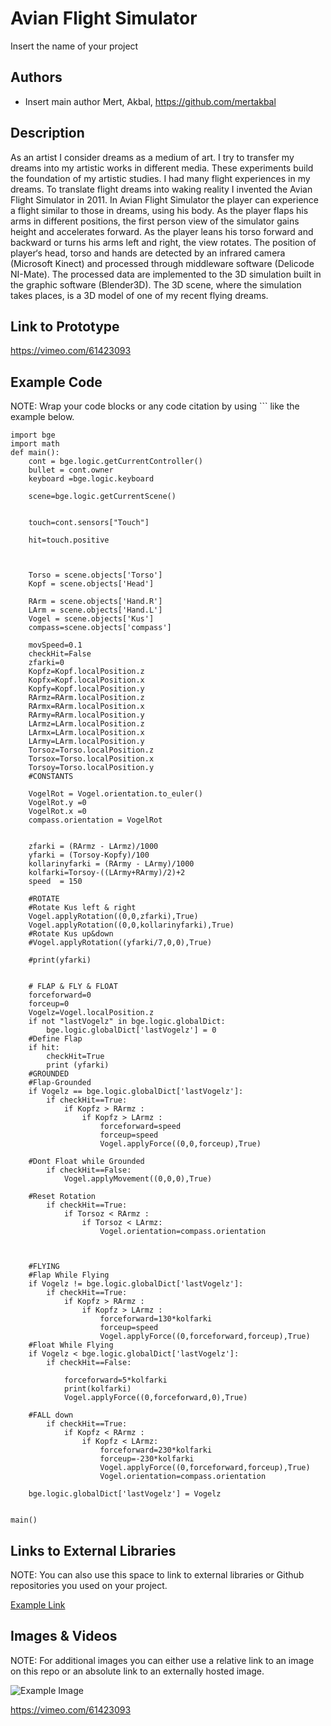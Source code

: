 # Avian Flight Simulator
Insert the name of your project

## Authors
- Insert main author Mert, Akbal, https://github.com/mertakbal


## Description
As an artist I consider dreams as a medium of art. I try to transfer my dreams into my artistic works in different media. These experiments build the foundation of my artistic studies.
I had many flight experiences in my dreams. To translate flight dreams into waking reality I invented the Avian Flight Simulator in 2011. In Avian Flight Simulator the player can experience a flight similar to those in dreams, using his body. As the player flaps his arms in different positions, the first person view of the simulator gains height and accelerates forward. As the player leans his torso forward and backward or turns his arms left and right, the view rotates. The position of player‘s head, torso and hands are detected by an infrared camera (Microsoft Kinect) and processed through middleware software (Delicode NI-Mate). The processed data are implemented to the 3D simulation built in the graphic software (Blender3D). The 3D scene, where the simulation takes places, is a 3D model of one of my recent flying dreams.

## Link to Prototype
https://vimeo.com/61423093



## Example Code
NOTE: Wrap your code blocks or any code citation by using ``` like the example below.
```
import bge
import math
def main():
	cont = bge.logic.getCurrentController()
	bullet = cont.owner
	keyboard =bge.logic.keyboard

	scene=bge.logic.getCurrentScene()
    

	touch=cont.sensors["Touch"]

	hit=touch.positive



	Torso = scene.objects['Torso']
	Kopf = scene.objects['Head']    

	RArm = scene.objects['Hand.R']
	LArm = scene.objects['Hand.L']
	Vogel = scene.objects['Kus']
	compass=scene.objects['compass']
	
	movSpeed=0.1
	checkHit=False
	zfarki=0
	Kopfz=Kopf.localPosition.z
	Kopfx=Kopf.localPosition.x
	Kopfy=Kopf.localPosition.y
	RArmz=RArm.localPosition.z
	RArmx=RArm.localPosition.x
	RArmy=RArm.localPosition.y
	LArmz=LArm.localPosition.z
	LArmx=LArm.localPosition.x
	LArmy=LArm.localPosition.y
	Torsoz=Torso.localPosition.z
	Torsox=Torso.localPosition.x
	Torsoy=Torso.localPosition.y
	#CONSTANTS

	VogelRot = Vogel.orientation.to_euler()
	VogelRot.y =0
	VogelRot.x =0
	compass.orientation = VogelRot
	
	
	zfarki = (RArmz - LArmz)/1000
	yfarki = (Torsoy-Kopfy)/100
	kollarinyfarki = (RArmy - LArmy)/1000
	kolfarki=Torsoy-((LArmy+RArmy)/2)+2 
	speed  = 150
    
	#ROTATE
	#Rotate Kus left & right
	Vogel.applyRotation((0,0,zfarki),True)
	Vogel.applyRotation((0,0,kollarinyfarki),True)
	#Rotate Kus up&down
	#Vogel.applyRotation((yfarki/7,0,0),True)
	
	#print(yfarki)
	
	
    # FLAP & FLY & FLOAT
	forceforward=0
	forceup=0
	Vogelz=Vogel.localPosition.z
	if not "lastVogelz" in bge.logic.globalDict:
		bge.logic.globalDict['lastVogelz'] = 0
	#Define Flap
	if hit:
		checkHit=True
		print (yfarki)
	#GROUNDED
	#Flap-Grounded 
	if Vogelz == bge.logic.globalDict['lastVogelz']:
		if checkHit==True:
			if Kopfz > RArmz :
				if Kopfz > LArmz :
					forceforward=speed
					forceup=speed
					Vogel.applyForce((0,0,forceup),True)
    
	#Dont Float while Grounded        
		if checkHit==False:
			Vogel.applyMovement((0,0,0),True)
    
	#Reset Rotation
		if checkHit==True:
			if Torsoz < RArmz :
				if Torsoz < LArmz:
					Vogel.orientation=compass.orientation

	
	
	#FLYING
	#Flap While Flying
	if Vogelz != bge.logic.globalDict['lastVogelz']:
		if checkHit==True:
			if Kopfz > RArmz :
				if Kopfz > LArmz :
					forceforward=130*kolfarki
					forceup=speed
					Vogel.applyForce((0,forceforward,forceup),True)
	#Float While Flying
	if Vogelz < bge.logic.globalDict['lastVogelz']:	
		if checkHit==False:
			
			forceforward=5*kolfarki
			print(kolfarki)   
			Vogel.applyForce((0,forceforward,0),True)
				
	#FALL down
		if checkHit==True:
			if Kopfz < RArmz :
				if Kopfz < LArmz:
					forceforward=230*kolfarki
					forceup=-230*kolfarki
					Vogel.applyForce((0,forceforward,forceup),True)
					Vogel.orientation=compass.orientation
					
	bge.logic.globalDict['lastVogelz'] = Vogelz
	

main()    
```
## Links to External Libraries
 NOTE: You can also use this space to link to external libraries or Github repositories you used on your project.

[Example Link](http://www.google.com "Example Link")

## Images & Videos
NOTE: For additional images you can either use a relative link to an image on this repo or an absolute link to an externally hosted image.

![Example Image](project_images/cover.jpg?raw=true "Example Image")

https://vimeo.com/61423093

